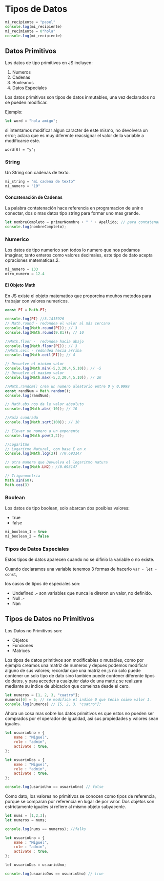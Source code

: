 # Tipos de Datos

```javascript
mi_recipiente = "papel"
console.log(mi_recipiente)
mi_recimiente = 0"hola"
console.log(mi_recipiente)
```

## Datos Primitivos

Los datos de tipo primitivos en JS incluyen:

1. Numeros
2. Cadenas
3. Booleanos
4. Datos Especiales

Los datos primitivos  son tipos de datos inmutables, una vez declarados no se pueden modificar.

Ejemplo: 

```javascript
let word = "hola amigo";
```

si intentamos modificar algun caracter de este mismo, no devolvera un error; aclara que es muy diferente reacsignar el valor de la variable a modificarse este.

```
word[0] = "y";
```

### String

Un String son cadenas de texto.

```javascript
mi_string = "mi cadena de texto"
mi_numero = "19"
```

#### Concatenación de Cadenas

La palabra contatenación hace referencia en programacion de unir o conectar, dos o mas datos tipo string para formar uno mas grande.

```javascript
let nombreCompleto = primerNommbre + " " + Apellido; // para contatenar se usa el operado + unir los strigs
console.log(nombreCompleto);
```

### Numerico

Los datos de tipo numerico son todos lo numero que nos podamos imaginar, tanto enteros como valores decimales, este tipo de dato acepta opraciones matematicas.2.

```javascript
mi_numero = 133
otro_numero = 12.4
```

#### El Objeto Math

En JS existe el objeto matematico que proporcina mcuhos metodos para trabajar con valores numericos.

```javascript
const PI = Math.PI;

console.log(PI) //3.1415926
// Math.round - redondea el valor al más cercano
console.log(Math.round(PI)); // 3
console.log(Math.round(9.81)); // 10

//Math.floor -  redondea hacia abajo
console.log(Math.floor(PI)); // 3
//Math.ceil - redondea hacia arriba
console.log(Math.ceil(PI)); // 4

// Devuelve el minimo valor
console.log(Math.min(-5,3,20,4,5,10)); // -5
// Devuelve el maximo valor
console.log(Math.max(-5,3,20,4,5,10)); // 20

//Math.random() crea un numero aleatorio entre 0 y 0.9999
const randNum = Math.random();
console.log(randNum);

// Math.abs nos da le valor absoluto
console.log(Math.abs(-10)); // 10

//Raíz cuadrada
console.log(Math.sqrt(100)); // 10

// Elevar un numero a un exponente
console.log(Math.pow(3,2));

//Logaritmo
// Logaritmo Natural, con base E en x
console.log(Math.log(2)) //0.693147

// otra manera que Devuelva el logaritmo natura
console.log(Math.LN2); //0.693147

// Trigonometria
Math.sin(60);
Math.cos(3)

```

### Boolean

Los datos de tipo boolean, solo abarcan dos posibles valores:

- true
- false

```javascript
mi_boolean_1 = true
mi_boolean_2 = false
```

### Tipos de Datos Especiales

Estos tipos de datos aparecen cuando no se difinio la variable o no existe.

Cuando declaramos una variable tenemos 3 formas de hacerlo `var - let - const`,

los casos de tipos de especiales son:

- Undefined .- son variables que nunca le direron un valor, no definido.
- Null .-
- Nan

## Tipos de Datos no Primitivos

Los Datos no Primitivos son:

- Objetos
- Funciones
- Matrices

Los tipos de datos primitivos son modificables o mutables, como por ejemplo creamos una matriz de numeros y depues podemos modificar alguno de sus valores; recordar que una matriz en js no solo puede contener un solo tipo de dato sino tambien puede contener diferente tipos de datos, y para acceder a cualquier dato de una matriz se realizara mediante su indice de ubicacion que comeinza desde el cero.

```javascript
let numeros = [1, 2, 3, "cuatro"];
numeros[0] = 5; // se modifica el indice 0 que tenia coimo valor 1.
console.log(numeros) // [5, 2, 3, "cuatro"];
```

Ahora un cosa mas sobre los datos primitivos es que estos no pueden ser comprados por el operador de igualdad, asi sus propiedades y valores sean iguales.

```javascript
let usuarioUno = {
	name : "Miguel",
	role : "admin",
	activate : true,
};

let usuarioDos = {
	name : "Miguel",
	role : "admin",
	activate : true,
};

console.log(usarioUno == usuarioUno) // false
```

Como dato, los valores no primitivos se conocen como tipos de referencia, porque se comparan por referencia en lugar de por valor. Dos objetos son estrictamente iguales si refiere al mismo objeto subyacente.

```javascript
let nums = [1,2,3];
let numeros = nums;

console.log(nums == numeros); //falks

let usuarioUno = {
	name : "Miguel",
	role : "admin",
	activate : true,
};

lef usuarioDos = usuarioUno;

console.log(usuarioDos == usuarioUno) // true
```
